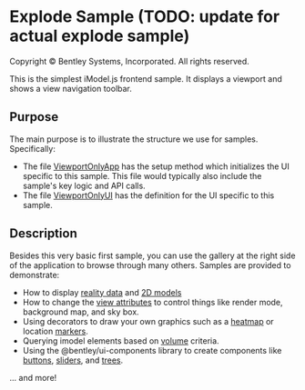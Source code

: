 # Explode Sample (TODO: update for actual explode sample)

Copyright © Bentley Systems, Incorporated. All rights reserved.

This is the simplest iModel.js frontend sample.  It displays a viewport and shows a view navigation toolbar.

## Purpose

The main purpose is to illustrate the structure we use for samples.  Specifically:

* The file [ViewportOnlyApp](./ViewportOnlyApp.tsx) has the setup method which initializes the UI specific to this sample.  This file would typically also include the sample's key logic and API calls.
* The file [ViewportOnlyUI](./ViewportOnlyUI.tsx) has the definition for the UI specific to this sample.

## Description

Besides this very basic first sample, you can use the gallery at the right side of the application to browse through many others.  Samples are provided to demonstrate:

* How to display [reality data](../reality-data-sample/readme.md) and [2D models](../viewer-only-2d-sample/readme.md)
* How to change the [view attributes](../view-attributes-sample/readme.md) to control things like render mode, background map, and sky box.
* Using decorators to draw your own graphics such as a [heatmap](../heatmap-decorator-sample/readme.md) or location [markers](../marker-pin-sample/readme.md).
* Querying imodel elements based on [volume](../volume-query-sample/readme.md) criteria.
* Using the @bentley/ui-components library to create components like [buttons](../button-sample/readme.md), [sliders](../slider-sample/readme.md), and [trees](../basic-tree-sample/readme.md).

... and more!
